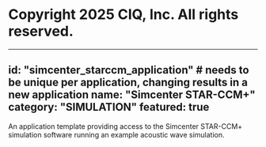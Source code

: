 # Copyright 2025 CIQ, Inc. All rights reserved.
---
id: "simcenter_starccm_application" # needs to be **unique** per application, changing results in a new application
name: "Simcenter STAR-CCM+"
category: "SIMULATION"
featured: true
---
An application template providing access to the Simcenter STAR-CCM+ simulation software running an example acoustic wave simulation.
